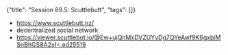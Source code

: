 {"title": "Session 89.5: Scuttlebutt", "tags": []}

* https://www.scuttlebutt.nz/
* decentralized social network
* https://viewer.scuttlebot.io/@Ew+ujQnMxDVZUYvDg7QYeAwf9K6gxbiMSnBhGS8A2xI=.ed25519


